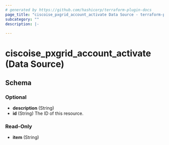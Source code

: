 ```yaml
---
# generated by https://github.com/hashicorp/terraform-plugin-docs
page_title: "ciscoise_pxgrid_account_activate Data Source - terraform-provider-ciscoise"
subcategory: ""
description: |-
  
---
```


# ciscoise_pxgrid_account_activate (Data Source)





<!-- schema generated by tfplugindocs -->
## Schema

### Optional

- **description** (String)
- **id** (String) The ID of this resource.

### Read-Only

- **item** (String)


